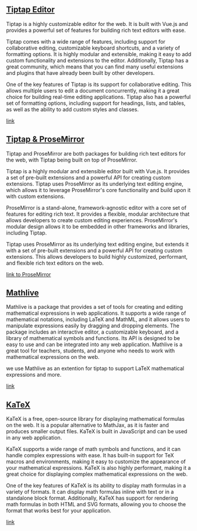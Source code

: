 ## [Tiptap Editor](https://tiptap.dev/)

Tiptap is a highly customizable editor for the web. It is built with Vue.js and provides a powerful set of features for building rich text editors with ease.

Tiptap comes with a wide range of features, including support for collaborative editing, customizable keyboard shortcuts, and a variety of formatting options. It is highly modular and extensible, making it easy to add custom functionality and extensions to the editor. Additionally, Tiptap has a great community, which means that you can find many useful extensions and plugins that have already been built by other developers.

One of the key features of Tiptap is its support for collaborative editing. This allows multiple users to edit a document concurrently, making it a great choice for building real-time editing applications. Tiptap also has a powerful set of formatting options, including support for headings, lists, and tables, as well as the ability to add custom styles and classes.

[link](https://tiptap.dev/)

## [Tiptap & ProseMirror](https://prosemirror.net/)

Tiptap and ProseMirror are both packages for building rich text editors for the web, with Tiptap being built on top of ProseMirror.

Tiptap is a highly modular and extensible editor built with Vue.js. It provides a set of pre-built extensions and a powerful API for creating custom extensions. Tiptap uses ProseMirror as its underlying text editing engine, which allows it to leverage ProseMirror's core functionality and build upon it with custom extensions.

ProseMirror is a stand-alone, framework-agnostic editor with a core set of features for editing rich text. It provides a flexible, modular architecture that allows developers to create custom editing experiences. ProseMirror's modular design allows it to be embedded in other frameworks and libraries, including Tiptap.

Tiptap uses ProseMirror as its underlying text editing engine, but extends it with a set of pre-built extensions and a powerful API for creating custom extensions. This allows developers to build highly customized, performant, and flexible rich text editors on the web.

[link to ProseMirror](https://prosemirror.net/)

## [Mathlive](https://cortexjs.io/mathlive/)

Mathlive is a package that provides a set of tools for creating and editing mathematical expressions in web applications. It supports a wide range of mathematical notations, including LaTeX and MathML, and it allows users to manipulate expressions easily by dragging and dropping elements. The package includes an interactive editor, a customizable keyboard, and a library of mathematical symbols and functions. Its API is designed to be easy to use and can be integrated into any web application. Mathlive is a great tool for teachers, students, and anyone who needs to work with mathematical expressions on the web.

we use Mathlive as an extention for tiptap to support LaTeX mathematical expressions and more.

[link](https://cortexjs.io/mathlive/)

## [KaTeX](https://katex.org/)

KaTeX is a free, open-source library for displaying mathematical formulas on the web. It is a popular alternative to MathJax, as it is faster and produces smaller output files. KaTeX is built in JavaScript and can be used in any web application.

KaTeX supports a wide range of math symbols and functions, and it can handle complex expressions with ease. It has built-in support for TeX macros and environments, making it easy to customize the appearance of your mathematical expressions. KaTeX is also highly performant, making it a great choice for displaying complex mathematical expressions on the web.

One of the key features of KaTeX is its ability to display math formulas in a variety of formats. It can display math formulas inline with text or in a standalone block format. Additionally, KaTeX has support for rendering math formulas in both HTML and SVG formats, allowing you to choose the format that works best for your application.

[link](https://katex.org/)
